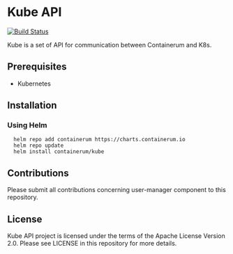 # Kube API

[![Build Status](https://travis-ci.org/containerum/kube-api.svg?branch=develop)](https://travis-ci.org/containerum/kube-api)

Kube is a set of API for communication between Containerum and K8s.

## Prerequisites
* Kubernetes

## Installation

### Using Helm

```
  helm repo add containerum https://charts.containerum.io
  helm repo update
  helm install containerum/kube
```
## Contributions
Please submit all contributions concerning user-manager component to this repository.

## License
Kube API project is licensed under the terms of the Apache License Version 2.0. Please see LICENSE in this repository for more details.

